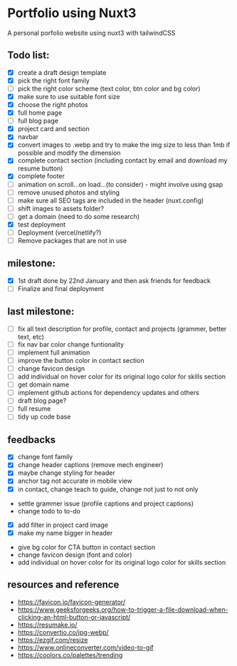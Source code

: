 # Portfolio using Nuxt3

A personal porfolio website using nuxt3 with tailwindCSS

## Todo list:
- [x] create a draft design template
- [x] pick the right font family
- [ ] pick the right color scheme (text color, btn color and bg color)
- [x] make sure to use suitable font size
- [x] choose the right photos
- [x] full home page
- [ ] full blog page
- [x] project card and section
- [x] navbar
- [x] convert images to .webp and try to make the img size to less than 1mb if possible and modify the dimension
- [x] complete contact section (including contact by email and download my resume button)
- [x] complete footer
- [ ] animation on scroll...on load...(to consider) - might involve using gsap
- [ ] remove unused photos and styling
- [ ] make sure all SEO tags are included in the header (nuxt.config)
- [ ] shift images to assets folder?
- [ ] get a domain (need to do some research)
- [x] test deployment
- [ ] Deployment (vercel/netlify?)
- [ ] Remove packages that are not in use

## milestone:
- [x] 1st draft done by 22nd January and then ask friends for feedback
- [ ] Finalize and final deployment

## last milestone:
- [ ] fix all text description for profile, contact and projects (grammer, better text, etc)
- [ ] fix nav bar color change funtionality
- [ ] implement full animation
- [ ] improve the button color in contact section
- [ ] change favicon design
- [ ] add individual on hover color for its original logo color for skills section
- [ ] get domain name
- [ ] implement github actions for dependency updates and others
- [ ] draft blog page?
- [ ] full resume
- [ ] tidy up code base

## feedbacks
- [x] change font family
- [x] change header captions (remove mech engineer)
- [x] maybe change styling for header
- [x] anchor tag not accurate in mobile view
- [x] in contact, change teach to guide, change not just to not only
- settle grammer issue (profile captions and project captions)
- change todo to to-do
- [x] add filter in project card image
- [x] make my name bigger in header
- give bg color for CTA button in contact section
- change favicon design (font and color)
- add individual on hover color for its original logo color for skills section

## resources and reference
- https://favicon.io/favicon-generator/
- https://www.geeksforgeeks.org/how-to-trigger-a-file-download-when-clicking-an-html-button-or-javascript/
- https://resumake.io/
- https://convertio.co/jpg-webp/
- https://ezgif.com/resize
- https://www.onlineconverter.com/video-to-gif
- https://coolors.co/palettes/trending